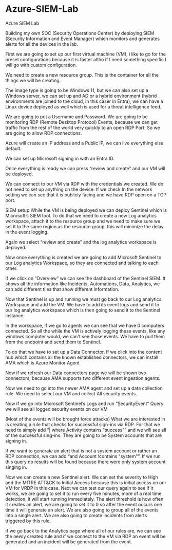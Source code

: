 # Azure-SIEM-Lab
Azure SIEM Lab

Building my own SOC (Security Operations Center) by deploying SIEM (Security Information and Event Manager) which monitors and generates alerts for all the devices in the lab.



First we are going to set up our first virtual machine (VM), i like to go for the preset configurations because it is faster altho if I need something specific I will go with custom configuration.


We need to create a new resource group. This is the container for all the things we will be creating.

The image type is going to be Windows 11, but we can also set up a Windows server, we can set up and AD or a hybrid environment (hybrid environments are joined to the cloud, in this caser in Entra), we can have a Linux device deployed as well which is used for a threat intelligence feed.

We are going to put a Username and Password.
We are going to be monitoring RDP (Remote Desktop Protocol) Events, because we can get traffic from the rest of the world very quickly to an open RDP Port. So we are going to allow RDP connections.

Azure will create an IP address and a Public IP, we can live everything else default.

We can set up Microsoft signing in with an Entra ID.

Once everything is ready we can press “review and create” and our VM will be deployed.

We can connect to our VM via RDP with the credentials we created.
We do not need to set up anything on the device. If we check In the network setting we can see that it is publicly facing and we have RDP open on a TCP port.


SIEM setup
While the VM is being deployed we can deploy Sentinel which is Microsoft’s SIEM tool. To do that we need to create a new Log analytics workspace, attach it to the resource group and we need to make sure we set it to the same region as the resource group, this will minimize the delay in the event logging.

Again we select “review and create” and the log analytics workspace is deployed.

Now once everything is created we are going to add Microsoft Sentinel to our Log analytics Workspace, so they are connected and talking to each other.


If we click on “Overview” we can see the dashboard of the Sentinel SIEM. It shows all the information like Incidents, Automations, Data, Analytics, we can add different tiles that show different information.



Now that Sentinel is up and running we must go back to our Log analytics Workspace and add the VM. We have to add its event logs and send it to our log analytics workspace which is then going to send it to the Sentinel instance.

In the workspace, if we go to agents we can see that we have 0 computers connected. So all the while the VM is actively logging these events, like any windows computer would, we can't see those events. We have to pull them from the endpoint and send them to Sentinel.



To do that we have to set up a Data Connector. If we click into the content hub which contains all the known established connectors, we can install AMA which is Azure Monitor Agent



Now if we refresh our Data connectors page we will be shown two connectors, because AMA supports two different event ingestion agents.



Now we need to go into the newer AMA agent and set up a data collection rule. We need to select our VM and collect All security events.





Now if we go into Microsoft Sentinel’s Logs and run “SecurityEvent” Query we will see all logged security events on our VM

(Most of the events will be brought force attacks)
What we are interested in is creating a rule that checks for successful sign-ins via RDP.
For that we need to simply add “| where Activity contains "success"” and we will see all of the successful sing-ins. They are going to be System accounts that are signing in.



If we want to generate an alert that is not a system account or rather an RDP connection, we can add “and Account !contains "system"”. If we run this query no results will be found because there were only system account singing in.



Now we can create a new Sentinel alert. We can set the severity to High and the MITRE ATT&CK to Initial Access because this is initial access on our VM for VRDP in this case.
Next we can test our query again to see if it works, we are going to set it to run every five minutes, more of a real time detection, it will start running immediately. The alert threshold is how often it creates an alert, we are going to set it to 0 so after the event occurs one time it will generate an alert. We are also going to group all of the events into a single alert.
We are also going to create incidents from alerts triggered by this rule.



If we go back to the Analytics page where all of our rules are, we can see the newly created rule and if we connect to the VM via RDP an event will be generated and an incident will be generated from the event.



